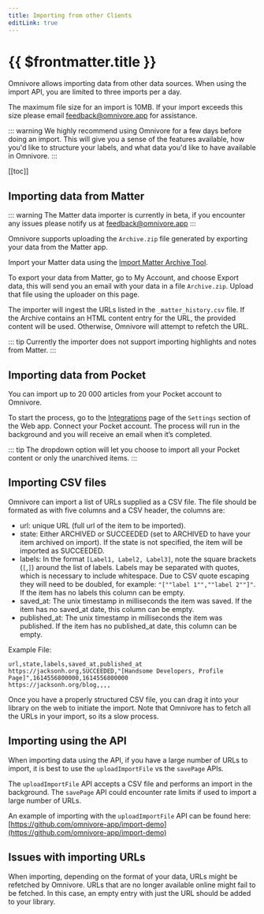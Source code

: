 ```yaml
---
title: Importing from other Clients
editLink: true
---
```


# {{ $frontmatter.title }}

Omnivore allows importing data from other data sources. When using the import API, you are limited to three imports per a day.

The maximum file size for an import is 10MB. If your import exceeds this size please email [feedback@omnivore.app](mailto:feedback@omnivore.app) for assistance.

::: warning We highly recommend using Omnivore for a few days before doing an import. This will give you a sense of the features available, how you'd like to structure your labels, and what data you'd like to have available in Omnivore.
:::

[[toc]]

## Importing data from Matter

::: warning The Matter data importer is currently in beta, if you encounter any issues please notify us at [feedback@omnivore.app](mailto:feedback@omnivore.app)
:::

Omnivore supports uploading the `Archive.zip` file generated by exporting your data from the Matter app.

Import your Matter data using the [Import Matter Archive Tool](https://omnivore.app/tools/import/matter-archive).

To export your data from Matter, go to My Account, and choose Export
data, this will send you an email with your data in a file
`Archive.zip`. Upload that file using the uploader on this page.

The importer will ingest the URLs listed in the `_matter_history.csv` file. If the Archive contains an HTML content entry for the URL, the provided content will be used. Otherwise, Omnivore will attempt to refetch the URL.

::: tip Currently the importer does not support importing highlights and notes from Matter.
:::

## Importing data from Pocket

You can import up to 20 000 articles from your Pocket account to Omnivore. 

To start the process, go to the [Integrations](https://omnivore.app/settings/integrations) page of the `Settings` section of the Web app. Connect your Pocket account. The process will run in the background and you will receive an email when it’s completed.

::: tip The dropdown option will let you choose to import all your Pocket content or only the unarchived items.
:::

## Importing CSV files

Omnivore can import a list of URLs supplied as a CSV file. The file should be formated as with five columns and a CSV header, the columns are:

- url: unique URL (full url of the item to be imported).
- state: Either ARCHIVED or SUCCEEDED (set to ARCHIVED to have your item archived on import). If the state is not specified, the item will be imported as SUCCEEDED.
- labels: In the format `[Label1, Label2, Label3]`, note the square brackets (`[`,`]`) around the list of labels. Labels may be separated with quotes, which is necessary to include whitespace. Due to CSV quote escaping they will need to be doubled, for example: `"[""label 1"",""label 2""]"`. If the item has no labels this column can be empty.
- saved_at: The unix timestamp in milliseconds the item was saved. If the item has no saved_at date, this column can be empty.
- published_at: The unix timestamp in milliseconds the item was published. If the item has no published_at date, this column can be empty.

Example File:

```
url,state,labels,saved_at,published_at
https://jacksonh.org,SUCCEEDED,"[Handsome Developers, Profile Page]",1614556800000,1614556800000
https://jacksonh.org/blog,,,,
```

Once you have a properly structured CSV file, you can drag it into your library on the web to initiate the import. Note that Omnivore has to fetch all the URLs in your import, so its a slow process.

## Importing using the API

When importing data using the API, if you have a large number of URLs to import, it is best to use the `uploadImportFile` vs the `savePage` APIs.

The `uploadImportFile` API accepts a CSV file and performs an import in the background. The `savePage` API could encounter rate limits if used to import a large number of URLs.

An example of importing with the `uploadImportFile` API can be found here: [https://github.com/omnivore-app/import-demo](https://github.com/omnivore-app/import-demo)

## Issues with importing URLs

When importing, depending on the format of your data, URLs might be refetched by Omnivore. URLs that are no longer available online might fail to be fetched. In this case, an empty entry with just the URL should be added to your library.
